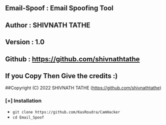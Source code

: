 ##   Email-Spoof 	: Email Spoofing Tool
##   Author 	: 	SHIVNATH TATHE 
##   Version 	: 	1.0
##   Github 	: 	https://github.com/shivnathtathe
## If you Copy Then Give the credits :)
##Copyright (C) 2022  SHIVNATH TATHE (https://github.com/shivnathtathe)


### [+] Installation

 - `git clone https://github.com/KasRoudra/CamHacker`
 - `cd Email_Spoof`
